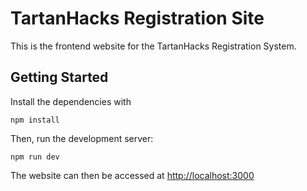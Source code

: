 # TartanHacks Registration Site

This is the frontend website for the TartanHacks Registration System.

## Getting Started
Install the dependencies with
```
npm install
```

Then, run the development server:
```
npm run dev
```

The website can then be accessed at [http://localhost:3000](http://localhost:3000)
